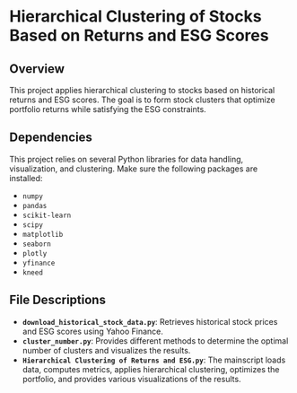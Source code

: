 # Hierarchical Clustering of Stocks Based on Returns and ESG Scores

## Overview

This project applies hierarchical clustering to stocks based on historical returns and ESG scores. The goal is to form stock clusters that optimize portfolio returns while satisfying the ESG constraints.

## Dependencies

This project relies on several Python libraries for data handling, visualization, and clustering. Make sure the following packages are installed:

- `numpy`
- `pandas`
- `scikit-learn`
- `scipy`
- `matplotlib`
- `seaborn`
- `plotly`
- `yfinance`
- `kneed`

## File Descriptions

- **`download_historical_stock_data.py`**: Retrieves historical stock prices and ESG scores using Yahoo Finance.
- **`cluster_number.py`**: Provides different methods to determine the optimal number of clusters and visualizes the results.
- **`Hierarchical Clustering of Returns and ESG.py`**: The mainscript loads data, computes metrics, applies hierarchical clustering, optimizes the portfolio, and provides various visualizations of the results.
